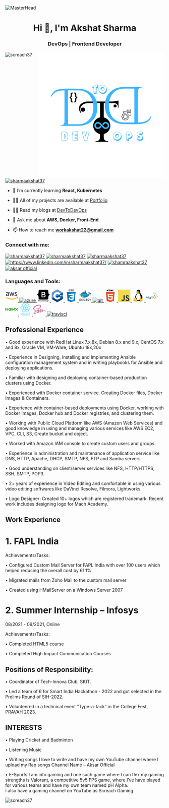 ![MasterHead](https://www.tekkiwebsolutions.com/wp-content/uploads/devops-banner.svg)

<h1 align="center">Hi 👋, I'm Akshat Sharma</h1>
<h3 align="center">DevOps | Frontend Developer</h3>

<img align="right" alt="code gif" width="400" src="./DevToDevops.png">
<p align="left"> <img src="https://komarev.com/ghpvc/?username=screach37&label=Profile%20views&color=0e75b6&style=flat" alt="screach37" /> </p>



<p align="left"> <a href="https://twitter.com/sharmaakshat37" target="blank"><img src="https://img.shields.io/twitter/follow/sharmaakshat37?logo=twitter&style=for-the-badge" alt="sharmaakshat37" /></a> </p>

- 🌱 I’m currently learning **React, Kubernetes**

- 👨‍💻 All of my projects are available at [Portfolio](https://screach37.github.io/Portfolio)

- 👨‍💻 Read my blogs at [DevToDevOps](https://devtodevops.hashnode.dev)

- 💬 Ask me about **AWS, Docker, Front-End**

- 📫 How to reach me **workakshat22@gmail.com**

<h3 align="left">Connect with me:</h3>
<p align="left">
<a href="https://twitter.com/sharmaakshat37" target="_blank"><img align="center" src="https://raw.githubusercontent.com/rahuldkjain/github-profile-readme-generator/master/src/images/icons/Social/twitter.svg" alt="sharmaakshat37" height="30" width="40" /></a>
  <a href="https://github.com/Screach37" target="_blank"><img align="center" src="https://raw.githubusercontent.com/rahuldkjain/github-profile-readme-generator/master/src/images/icons/Social/github.svg" alt="sharmaakshat37" height="30" width="40" /></a>
  <a href="https://devtodevops.hashnode.dev" target="_blank"><img align="center" src="https://raw.githubusercontent.com/rahuldkjain/github-profile-readme-generator/master/src/images/icons/Social/hashnode.svg" alt="sharmaakshat37" height="30" width="40" /></a>
<a href="https://linkedin.com/in/sharmaakshat37/" target="_blank"><img align="center" src="https://raw.githubusercontent.com/rahuldkjain/github-profile-readme-generator/master/src/images/icons/Social/linked-in-alt.svg" alt="https://www.linkedin.com/in/sharmaakshat37/" height="30" width="40" /></a>
<a href="https://instagram.com/shamraakshat37" target="_blank"><img align="center" src="https://raw.githubusercontent.com/rahuldkjain/github-profile-readme-generator/master/src/images/icons/Social/instagram.svg" alt="shamraakshat37" height="30" width="40" /></a>
<a href="https://www.youtube.com/channel/UC23Zflxv1K6Ouq-U7fPxSbg" target="_blank"><img align="center" src="https://raw.githubusercontent.com/rahuldkjain/github-profile-readme-generator/master/src/images/icons/Social/youtube.svg" alt="aksar official" height="30" width="40" /></a>
</p>

<h3 align="left">Languages and Tools:</h3>
<p align="left"> <a href="https://aws.amazon.com" target="_blank" rel="noreferrer"> <img src="https://raw.githubusercontent.com/devicons/devicon/master/icons/amazonwebservices/amazonwebservices-original-wordmark.svg" alt="aws" width="40" height="40"/> </a> <a href="https://azure.microsoft.com/en-in/" target="_blank" rel="noreferrer"> <img src="https://www.vectorlogo.zone/logos/microsoft_azure/microsoft_azure-icon.svg" alt="azure" width="40" height="40"/> </a> <a href="https://getbootstrap.com" target="_blank" rel="noreferrer"> <img src="https://raw.githubusercontent.com/devicons/devicon/master/icons/bootstrap/bootstrap-plain-wordmark.svg" alt="bootstrap" width="40" height="40"/> </a> <a href="https://www.w3schools.com/cpp/" target="_blank" rel="noreferrer"> <img src="https://raw.githubusercontent.com/devicons/devicon/master/icons/cplusplus/cplusplus-original.svg" alt="cplusplus" width="40" height="40"/> </a> <a href="https://www.w3schools.com/css/" target="_blank" rel="noreferrer"> <img src="https://raw.githubusercontent.com/devicons/devicon/master/icons/css3/css3-original-wordmark.svg" alt="css3" width="40" height="40"/> </a> <a href="https://www.docker.com/" target="_blank" rel="noreferrer"> <img src="https://raw.githubusercontent.com/devicons/devicon/master/icons/docker/docker-original-wordmark.svg" alt="docker" width="40" height="40"/> </a> <a href="https://git-scm.com/" target="_blank" rel="noreferrer"> <img src="https://www.vectorlogo.zone/logos/git-scm/git-scm-icon.svg" alt="git" width="40" height="40"/> </a> <a href="https://www.w3.org/html/" target="_blank" rel="noreferrer"> <img src="https://raw.githubusercontent.com/devicons/devicon/master/icons/html5/html5-original-wordmark.svg" alt="html5" width="40" height="40"/> </a> <a href="https://developer.mozilla.org/en-US/docs/Web/JavaScript" target="_blank" rel="noreferrer"> <img src="https://raw.githubusercontent.com/devicons/devicon/master/icons/javascript/javascript-original.svg" alt="javascript" width="40" height="40"/> </a> <a href="https://www.linux.org/" target="_blank" rel="noreferrer"> <img src="https://raw.githubusercontent.com/devicons/devicon/master/icons/linux/linux-original.svg" alt="linux" width="40" height="40"/> </a> <a href="https://www.mysql.com/" target="_blank" rel="noreferrer"> <img src="https://raw.githubusercontent.com/devicons/devicon/master/icons/mysql/mysql-original-wordmark.svg" alt="mysql" width="40" height="40"/> </a> <a href="https://www.nginx.com" target="_blank" rel="noreferrer"> <img src="https://raw.githubusercontent.com/devicons/devicon/master/icons/nginx/nginx-original.svg" alt="nginx" width="40" height="40"/> </a> <a href="https://reactjs.org/" target="_blank" rel="noreferrer"> <img src="https://raw.githubusercontent.com/devicons/devicon/master/icons/react/react-original-wordmark.svg" alt="react" width="40" height="40"/> </a> <a href="https://sass-lang.com" target="_blank" rel="noreferrer"> <img src="https://raw.githubusercontent.com/devicons/devicon/master/icons/sass/sass-original.svg" alt="sass" width="40" height="40"/> </a> <a href="https://travis-ci.org" target="_blank" rel="noreferrer"> <img src="https://www.vectorlogo.zone/logos/travis-ci/travis-ci-icon.svg" alt="travisci" width="40" height="40"/> </a> </p>

## Professional Experience

  •	Good experience with RedHat Linux 7.x,8x, Debian 8.x and 9.x, CentOS 7.x and 8x, Oracle VM, VM-Ware, Ubuntu 18x,20x
  
  •	Experience in Designing, Installing and Implementing Ansible configuration management system and in writing playbooks for Ansible and deploying applications.
  
  •	Familiar with designing and deploying container-based production clusters using Docker.
  
  •	Experienced with Docker container service. Creating Docker files, Docker Images & Containers.
  
  •	Experience with container-based deployments using Docker, working with Docker images, Docker hub and Docker registries, and clustering them.
  
  •	Working with Public Cloud Platform like AWS (Amazon Web Services) and good knowledge in using and managing various services like AWS EC2, VPC, CLI, S3, Create bucket and object.
 
  
  •	Worked with Amazon IAM console to create custom users and groups.
  
  •	Experience in administration and maintenance of application service like DNS, HTTP, Apache, DHCP, SMTP, NFS, FTP and Samba servers.
  
  •	Good understanding on client/server services like NFS, HTTP/HTTPS, SSH, SMTP, POP3.
  
  •	2+ years of experience in Video Editing and comfortable in using various video editing softwares like DaVinci Resolve, Filmora, Lightworks. 
  
  •	Logo Designer: Created 10+ logos which are registered trademark. Recent work includes designing logo for Mach Academy.
  

## Work Experience

# 1.	FAPL India 

  Achievements/Tasks:
  
  • Configured Custom Mail Server for FAPL India with over 100 users which helped reducing the overall cost by 61.1%

  • Migrated mails from Zoho Mail to the custom mail server

  • Created using HMailServer on a Windows Server 2007

  

# 2.	Summer Internship – Infosys

  08/2021 - 09/2021, Online
  
  Achievements/Tasks:
  
  •	Completed HTML5 course
  
  •	Completed High Impact Communication Courses
  

## Positions of Responsibility: 
  • Coordinator of Tech-Innova Club, SKIT.
  
  • Led a team of 6 for Smart India Hackathon - 2022 and got selected in the Prelims Round of SIH-2022.
  
  • Volunteered in a technical event ”Type-a-tack” in the College Fest, PRAVAH 2023.

## INTERESTS

  •	Playing Cricket and Badminton
  
  •	Listening Music
  
  •	Writing songs 
    I love to write and have my own YouTube channel where I upload my Rap songs
    Channel Name – Aksar Official
    
  •	E-Sports
    I am into gaming and one such game where I can flex my gaming strengths is Valorant, a competitive 5v5 FPS game, where I’ve have played for various teams and have my own team named pH Alpha.  
    I also have a gaming channel on YouTube as Screach Gaming.
  
  
<p><img align="left" src="https://github-readme-stats.vercel.app/api/top-langs?username=screach37&show_icons=true&locale=en&layout=compact" alt="screach37" /></p>

<!--<p>&nbsp;<img align="center" src="https://github-readme-stats.vercel.app/api?username=screach37&show_icons=true&locale=en" alt="screach37" /></p>-->
